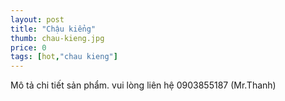 ```yaml
---
layout: post
title: "Chậu kiểng"
thumb: chau-kieng.jpg
price: 0
tags: [hot,"chau kieng"]
---
```

Mô tả chi tiết sản phẩm. 
vui lòng liên hệ 0903855187 (Mr.Thanh)
